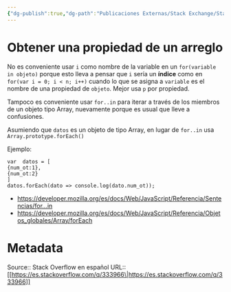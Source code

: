 ```yaml
---
{"dg-publish":true,"dg-path":"Publicaciones Externas/Stack Exchange/Stack Overflow en español/es.stackoverflow.com-333966.md","permalink":"/publicaciones-externas/stack-exchange/stack-overflow-en-espanol/es-stackoverflow-com-333966/","title":"Obtener una propiedad de un arreglo","hide":true,"noteIcon":"\"0\"","created":"2024-04-03T12:49:10.627-06:00","updated":"2024-04-05T16:43:56.537-06:00"}
---
```


# Obtener una propiedad de un arreglo

No es conveniente usar `i` como nombre de la variable en un `for(variable in objeto)` porque esto lleva a pensar que `i` sería un **índice** como en `for(var i = 0; i < n; i++)` cuando lo que se asigna a `variable` es el nombre de una propiedad de `objeto`. Mejor usa `p` por propiedad.

Tampoco es conveniente usar `for..in` para iterar a través de los miembros de un objeto tipo Array, nuevamente porque es usual que lleve a confusiones.

Asumiendo que `datos` es un objeto de tipo Array, en lugar de `for..in` usa `Array.prototype.forEach()`

Ejemplo:

<!-- begin snippet: js hide: false console: true babel: false -->

<!-- language: lang-js -->
    
    var  datos = [
    {num_ot:1},
    {num_ot:2}
    ]
    datos.forEach(dato => console.log(dato.num_ot));

<!-- end snippet -->

- https://developer.mozilla.org/es/docs/Web/JavaScript/Referencia/Sentencias/for...in
- https://developer.mozilla.org/es/docs/Web/JavaScript/Referencia/Objetos_globales/Array/forEach

# Metadata
Source:: Stack Overflow en español
URL:: [[https://es.stackoverflow.com/q/333966\|https://es.stackoverflow.com/q/333966]]

